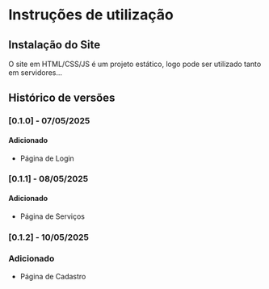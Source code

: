 # Instruções de utilização

## Instalação do Site

O site em HTML/CSS/JS é um projeto estático, logo pode ser utilizado tanto em servidores...

## Histórico de versões

### [0.1.0] - 07/05/2025
#### Adicionado
- Página de Login

### [0.1.1] - 08/05/2025
#### Adicionado
- Página de Serviços

### [0.1.2] - 10/05/2025
### Adicionado
- Página de Cadastro